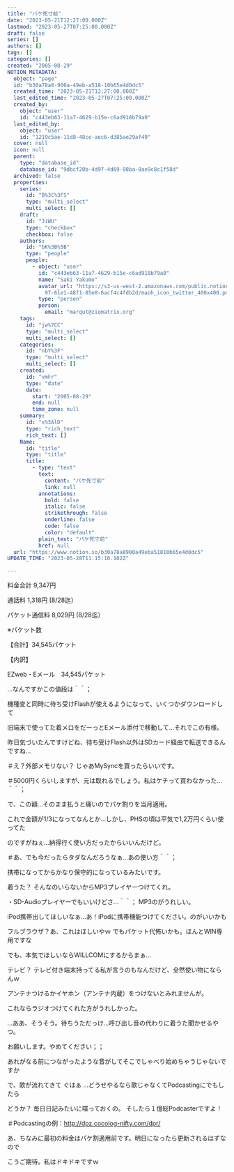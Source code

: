 ```yaml
---
title: "パケ死寸前"
date: "2023-05-21T12:27:00.000Z"
lastmod: "2023-05-27T07:25:00.000Z"
draft: false
series: []
authors: []
tags: []
categories: []
created: "2005-08-29"
NOTION_METADATA:
  object: "page"
  id: "b30a78a8-900a-49eb-a518-10b65e4d0dc5"
  created_time: "2023-05-21T12:27:00.000Z"
  last_edited_time: "2023-05-27T07:25:00.000Z"
  created_by:
    object: "user"
    id: "c443eb63-11a7-4629-b15e-c6ad918b79a0"
  last_edited_by:
    object: "user"
    id: "1219c5ae-11d8-48ce-aec6-d385ae29af49"
  cover: null
  icon: null
  parent:
    type: "database_id"
    database_id: "9dbcf20b-4d97-4d69-98ba-8ae9c8c1f58d"
  archived: false
  properties:
    series:
      id: "B%3C%3FS"
      type: "multi_select"
      multi_select: []
    draft:
      id: "JiWU"
      type: "checkbox"
      checkbox: false
    authors:
      id: "bK%3B%5B"
      type: "people"
      people:
        - object: "user"
          id: "c443eb63-11a7-4629-b15e-c6ad918b79a0"
          name: "Saki Yakumo"
          avatar_url: "https://s3-us-west-2.amazonaws.com/public.notion-static.com/3ad1c4\
            97-61e1-48f1-85e8-6acf4c4fdb2d/maoh_icon_twitter_400x400.png"
          type: "person"
          person:
            email: "marqut@ziomatrix.org"
    tags:
      id: "jw%7CC"
      type: "multi_select"
      multi_select: []
    categories:
      id: "nbY%3F"
      type: "multi_select"
      multi_select: []
    created:
      id: "vmFr"
      type: "date"
      date:
        start: "2005-08-29"
        end: null
        time_zone: null
    summary:
      id: "x%3AlD"
      type: "rich_text"
      rich_text: []
    Name:
      id: "title"
      type: "title"
      title:
        - type: "text"
          text:
            content: "パケ死寸前"
            link: null
          annotations:
            bold: false
            italic: false
            strikethrough: false
            underline: false
            code: false
            color: "default"
          plain_text: "パケ死寸前"
          href: null
  url: "https://www.notion.so/b30a78a8900a49eba51810b65e4d0dc5"
UPDATE_TIME: "2023-05-28T11:15:10.102Z"

---
```

<link rel="stylesheet" href="https://cdn.jsdelivr.net/npm/katex@0.16.2/dist/katex.min.css" integrity="sha384-bYdxxUwYipFNohQlHt0bjN/LCpueqWz13HufFEV1SUatKs1cm4L6fFgCi1jT643X" crossorigin="anonymous">


料金合計 9,347円


通話料 1,318円 (8/28迄）


パケット通信料 8,029円 (8/28迄）


※パケット数


【合計】34,545パケット


【内訳】


EZweb・Eメール　34,545パケット


…なんですかこの値段は＾＾；


機種変と同時に待ち受けFlashが使えるようになって、いくつかダウンロードして


旧端末で使ってた着メロをだーっとEメール添付で移動して…それでこの有様。


昨日気づいたんですけどね、待ち受けFlash以外はSDカード経由で転送できるんですね…


＃え？外部メモリない？ じゃあMySyncを買ったらいいです。


＃5000円くらいしますが、元は取れるでしょう。私はケチって買わなかった…＾＾；


で、この額…そのまま払うと痛いのでパケ割りを当月適用。


これで金額が1/3になってなんとか…しかし、PHSの頃は平気で1,2万円くらい使ってた


のですがねぇ…納得行く使い方だったからいいんだけど。


＃あ、でも今だったらタダなんだろうなぁ…あの使い方＾＾；


携帯になってからかなり保守的になっているみたいです。


着うた？ そんなのいらないからMP3プレイヤーつけてくれ。


・SD-Audioプレイヤーでもいいけどさ…＾＾； MP3のがうれしい。


iPod携帯出してほしいなぁ…あ！iPodに携帯機能つけてください。のがいいかも


フルブラウザ？あ、これはほしいやｗ でもパケット代怖いかも。ほんとWIN専用ですな


でも、本気でほしいならWILLCOMにするからまぁ…


テレビ？ テレビ付き端末持ってる私が言うのもなんだけど、全然使い物にならんｗ


アンテナつけるかイヤホン（アンテナ内蔵）をつけないとみれませんが。


これならラジオつけてくれた方がうれしかった。


…ああ、そうそう。待ちうただっけ…呼び出し音の代わりに着うた聞かせるやつ。


お願いします。やめてください；；


あれがなる前につながったような音がしてそこでしゃべり始めちゃうじゃないですか


で、歌が流れてきて ぐはぁ …どうせやるなら歌じゃなくてPodcastingにでもしたら


どうか？ 毎日日記みたいに喋っておくの。 そしたら１億総Podcasterですよ！


＃Podcastingの例：http://dpz.cocolog-nifty.com/dpr/


あ、ちなみに最初の料金はパケ割適用前です。明日になったら更新されるはずなので


こうご期待。私はドキドキですｗ

